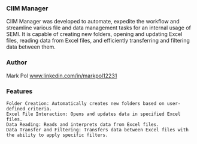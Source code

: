 ### CIIM Manager

CIIM Manager was developed to automate, expedite the workflow and streamline various file and data management tasks for an internal usage of SEMI.
It is capable of creating new folders, opening and updating Excel files, reading data from Excel files, and efficiently transferring and filtering data between them.


### Author

Mark Pol
    www.linkedin.com/in/markpol12231


### Features
    Folder Creation: Automatically creates new folders based on user-defined criteria.
    Excel File Interaction: Opens and updates data in specified Excel files.
    Data Reading: Reads and interprets data from Excel files.
    Data Transfer and Filtering: Transfers data between Excel files with the ability to apply specific filters.
